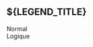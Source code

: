 <h2>${LEGEND_TITLE}</h2>
<div id="legend">
  <div class="type normal"><a href="" title="normal"> </a>Normal</div>
  <div class="type logique"><a href="" title="logique"> </a>Logique</div>
</div>
